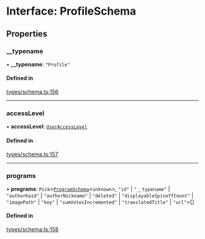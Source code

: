 # Interface: ProfileSchema

## Properties

### \_\_typename

• **\_\_typename**: ``"Profile"``

#### Defined in

[types/schema.ts:156](https://github.com/bhavjitChauhan/khan-api/blob/b7f7b44b/src/types/schema.ts#L156)

___

### accessLevel

• **accessLevel**: [`UserAccessLevel`](api/enums/UserAccessLevel.md)

#### Defined in

[types/schema.ts:157](https://github.com/bhavjitChauhan/khan-api/blob/b7f7b44b/src/types/schema.ts#L157)

___

### programs

• **programs**: `Pick`\<[`ProgramSchema`](api/interfaces/ProgramSchema.md)\<`unknown`\>, ``"id"`` \| ``"__typename"`` \| ``"authorKaid"`` \| ``"authorNickname"`` \| ``"deleted"`` \| ``"displayableSpinoffCount"`` \| ``"imagePath"`` \| ``"key"`` \| ``"sumVotesIncremented"`` \| ``"translatedTitle"`` \| ``"url"``\>[]

#### Defined in

[types/schema.ts:158](https://github.com/bhavjitChauhan/khan-api/blob/b7f7b44b/src/types/schema.ts#L158)
